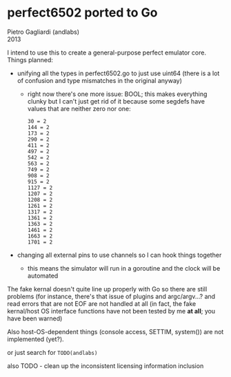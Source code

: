 perfect6502 ported to Go
===========
Pietro Gagliardi (andlabs)<br>2013

I intend to use this to create a general-purpose perfect emulator core. Things planned:
- unifying all the types in perfect6502.go to just use uint64 (there is a lot of confusion and type mismatches in the original anyway)
	- right now there's one more issue: BOOL; this makes everything clunky but I can't just get rid of it because some segdefs have values that are neither zero nor one:

		```
		30 = 2
		144 = 2
		173 = 2
		290 = 2
		411 = 2
		497 = 2
		542 = 2
		563 = 2
		749 = 2
		908 = 2
		915 = 2
		1127 = 2
		1207 = 2
		1208 = 2
		1261 = 2
		1317 = 2
		1361 = 2
		1363 = 2
		1461 = 2
		1663 = 2
		1701 = 2
		```

- changing all external pins to use channels so I can hook things together
	- this means the simulator will run in a goroutine and the clock will be automated

The fake kernal doesn't quite line up properly with Go so there are still problems (for instance, there's that issue of plugins and argc/argv...? and read errors that are not EOF are not handled at all (in fact, the fake kernal/host OS interface functions have not been tested by me **at all**; you have been warned)

Also host-OS-dependent things (console access, SETTIM, system()) are not implemented (yet?).

or just search for `TODO(andlabs)`

also TODO - clean up the inconsistent licensing information inclusion
